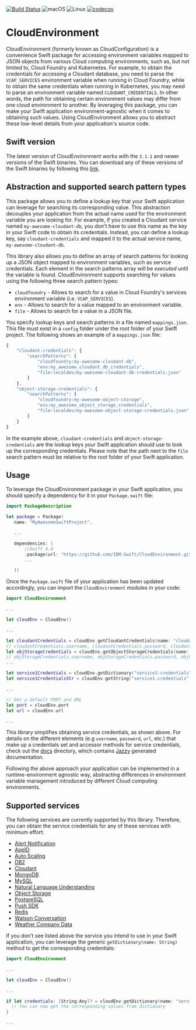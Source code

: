 [![Build Status](https://travis-ci.org/IBM-Swift/CloudEnvironment.svg?branch=master)](https://travis-ci.org/IBM-Swift/CloudEnvironment)
![macOS](https://img.shields.io/badge/os-macOS-green.svg?style=flat)
![Linux](https://img.shields.io/badge/os-linux-green.svg?style=flat)
[![codecov](https://codecov.io/gh/IBM-Swift/CloudEnvironment/branch/master/graph/badge.svg)](https://codecov.io/gh/IBM-Swift/CloudEnvironment)

# CloudEnvironment
CloudEnvironment (formerly known as CloudConfiguration) is a convenience Swift package for accessing environment variables mapped to JSON objects from various Cloud computing environments, such as, but not limited to, Cloud Foundry and Kubernetes. For example, to obtain the credentials for accessing a Cloudant database, you need to parse the `VCAP_SERVICES` environment variable when running in Cloud Foundry, while to obtain the same credentials when running in Kubernetes, you may need to parse an environment variable named `CLOUDANT_CREDENTIALS`. In other words, the path for obtaining certain environment values may differ from one cloud environment to another. By leveraging this package, you can make your Swift application environment-agnostic when it comes to obtaining such values. Using CloudEnvironment allows you to abstract these low-level details from your application's source code.

## Swift version
The latest version of CloudEnvironment works with the `3.1.1` and newer versions of the Swift binaries. You can download any of these versions of the Swift binaries by following this [link](https://swift.org/download/#releases).

## Abstraction and supported search pattern types
This package allows you to define a lookup key that your Swift application can leverage for searching its corresponding value. This abstraction decouples your application from the actual name used for the environment variable you are looking for. For example, if you created a Cloudant service named `my-awesome-cloudant-db`, you don't have to use this name as the key in your Swift code to obtain its credentials. Instead, you can define a lookup key, say `cloudant-credentials` and mapped it to the actual service name, `my-awesome-cloudant-db`.

This library also allows you to define an array of search patterns for looking up a JSON object mapped to environment variables, such as service credentials. Each element in the search patterns array will be *executed* until the variable is found. CloudEnvironment supports searching for values using the following three search pattern types:

- `cloudfoundry` - Allows to search for a value in Cloud Foundry's services environment variable (i.e. `VCAP_SERVICES`).
- `env` - Allows to search for a value mapped to an environment variable.
- `file` - Allows to search for a value in a JSON file.

You specify lookup keys and search patterns in a file named `mappings.json`. This file must exist in a `config` folder under the root folder of your Swift project. The following shows an example of a `mappings.json` file:

```javascript
{
    "cloudant-credentials": {
        "searchPatterns": [
            "cloudfoundry:my-awesome-cloudant-db",
            "env:my_awesome_cloudant_db_credentials",
            "file:localdev/my-awesome-cloudant-db-credentials.json"
        ]
    },
    "object-storage-credentials": {
        "searchPatterns": [
            "cloudfoundry:my-awesome-object-storage",
            "env:my_awesome_object_storage_credentials",
            "file:localdev/my-awesome-object-storage-credentials.json"
        ]
    }
}
```

In the example above, `cloudant-credentials` and `object-storage-credentials` are the lookup keys your Swift application should use to look up the corresponding credentials. Please note that the path next to the `file` search pattern must be relative to the root folder of your Swift application.

## Usage
To leverage the CloudEnvironment package in your Swift application, you should specify a dependency for it in your `Package.swift` file:

```swift
import PackageDescription

let package = Package(
   name: "MyAwesomeSwiftProject",

   ...

   dependencies: [
       //Swift 4.0
       .package(url: "https://github.com/IBM-Swift/CloudEnvironment.git", .upToNextMajor(from: "4.0.0")),
       ...

   ])
 ```

 Once the `Package.swift` file of your application has been updated accordingly, you can import the `CloudEnvironment` modules in your code:

```swift
import CloudEnvironment

...

let cloudEnv = CloudEnv()

...

let cloudantCredentials = cloudEnv.getCloudantCredentials(name: "cloudant-credentials")
// cloudantCredentials.username, cloudantCredentials.password, cloudantCredentials.url, etc.
let objStorageCredentials = cloudEnv.getObjectStorageCredentials(name: "object-storage-credentials")
// objStorageCredentials.username, objStorageCredentials.password, objStorageCredentials.projectID, etc.
...

let service1Credentials = cloudEnv.getDictionary("service1-credentials")
let service1CredentialsStr = cloudEnv.getString("service1-credentials")

...

// Get a default PORT and URL
let port = cloudEnv.port
let url = cloudEnv.url

...
```

This library simplifies obtaining service credentials, as shown above. For details on the different elements (e.g `username`, `password`, `url`, etc.) that make up a credentials set and accessor methods for service credentials, check out the [docs](docs/Classes) directory, which contains [Jazzy](https://github.com/Realm/jazzy) generated documentation.

Following the above approach your application can be implemented in a runtime-environment agnostic way, abstracting differences in environment variable management introduced by different Cloud computing environments.

## Supported services
The following services are currently supported by this library. Therefore, you can obtain the service credentials for any of these services with minimum effort:
- [Alert Notification](https://console.ng.bluemix.net/catalog/services/ibm-alert-notification/)
- [AppID](https://console.ng.bluemix.net/catalog/services/app-id)
- [Auto Scaling](https://console.ng.bluemix.net/catalog/services/auto-scaling)
- [DB2](https://console.ng.bluemix.net/catalog/services/ibm-db2-on-cloud)
- [Cloudant](https://console.ng.bluemix.net/catalog/services/cloudant-nosql-db)
- [MongoDB](https://console.ng.bluemix.net/docs/services/MongoDB/index.html)
- [MySQL](https://console.ng.bluemix.net/catalog/services/compose-for-mysql/)
- [Natural Language Understanding](https://console.ng.bluemix.net/catalog/services/natural-language-understanding)
- [Object Storage](https://console.ng.bluemix.net/catalog/services/object-storage)
- [PostgreSQL](https://console.ng.bluemix.net/catalog/services/compose-for-postgresql/)
- [Push SDK](https://console.ng.bluemix.net/catalog/services/push-notifications)
- [Redis](https://console.ng.bluemix.net/catalog/services/redis-cloud)
- [Watson Conversation](https://console.ng.bluemix.net/catalog/services/conversation)
- [Weather Company Data](https://console.bluemix.net/catalog/services/weather-company-data)

If you don't see listed above the service you intend to use in your Swift application, you can leverage the generic `getDictionary(name: String)` method to get the corresponding credentials:

```swift
import CloudEnvironment

...

let cloudEnv = CloudEnv()

...

if let credentials: [String:Any]? = cloudEnv.getDictionary(name: "service1-credentials") {
  // You can now get the corresponding values from dictionary
}

...
```
